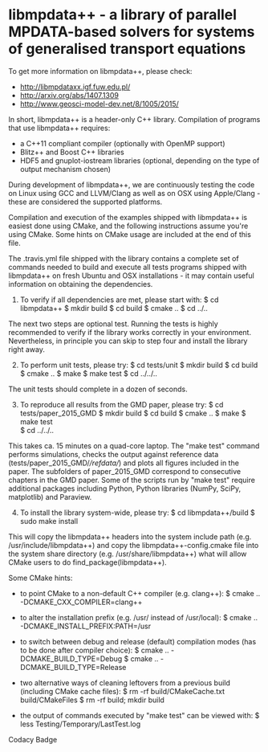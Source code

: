 libmpdata++ - a library of parallel MPDATA-based solvers for systems of generalised transport equations 
=======================================================================================================

To get more information on libmpdata++, please check: 
  - http://libmpdataxx.igf.fuw.edu.pl/
  - http://arxiv.org/abs/1407.1309
  - http://www.geosci-model-dev.net/8/1005/2015/

In short, libmpdata++ is a header-only C++ library. 
Compilation of programs that use libmpdata++ requires:
- a C++11 compliant compiler (optionally with OpenMP support)
- Blitz++ and Boost C++ libraries
- HDF5 and gnuplot-iostream libraries 
  (optional, depending on the type of output mechanism chosen)

During development of libmpdata++, we are continuously testing
the code on Linux using GCC and LLVM/Clang as well as on OSX
using Apple/Clang - these are considered the supported platforms.

Compilation and execution of the examples shipped with libmpdata++ 
is easiest done using CMake, and the following instructions assume
you're using CMake. Some hints on CMake usage are included at the
end of this file.

The .travis.yml file shipped with the library contains a complete
set of commands needed to build and execute all tests programs
shipped with libmpdata++ on fresh Ubuntu and OSX installations -
it may contain useful information on obtaining the dependencies.

1. To verify if all dependencies are met, please start with:
  $ cd libmpdata++
  $ mkdir build
  $ cd build
  $ cmake ..
  $ cd ../..
  
The next two steps are optional test. Running the tests is highly
recommended to verify if the library works correctly in your 
environment. Nevertheless, in principle you can skip to step four
and install the library right away.
  
2. To perform unit tests, please try:
  $ cd tests/unit
  $ mkdir build
  $ cd build
  $ cmake ..
  $ make
  $ make test
  $ cd ../../..

The unit tests should complete in a dozen of seconds.

3. To reproduce all results from the GMD paper, please try:
  $ cd tests/paper_2015_GMD
  $ mkdir build 
  $ cd build
  $ cmake ..
  $ make
  $ make test     
  $ cd ../../..

This takes ca. 15 minutes on a quad-core laptop. The "make test"
command performs simulations, checks the output against reference 
data (tests/paper_2015_GMD/*/refdata/*) and plots all figures 
included in the paper. The subfolders of paper_2015_GMD correspond 
to consecutive chapters in the GMD paper. Some of the scripts run
by "make test" require additional packages including Python, Python
libraries (NumPy, SciPy, matplotlib) and Paraview.

4. To install the library system-wide, please try:
  $ cd libmpdata++/build
  $ sudo make install

This will copy the libmpdata++ headers into the system include path
(e.g. /usr/include/libmpdata++) and copy the libmpdata++-config.cmake 
file into the system share directory (e.g. /usr/share/libmpdata++) 
what will allow CMake users to do find_package(libmpdata++).

Some CMake hints:
- to point CMake to a non-default C++ compiler (e.g. clang++):
  $ cmake .. -DCMAKE_CXX_COMPILER=clang++ 

- to alter the installation prefix (e.g. /usr/ instead of /usr/local):
  $ cmake .. -DCMAKE_INSTALL_PREFIX:PATH=/usr

- to switch between debug and release (default) compilation modes 
  (has to be done after compiler choice):
  $ cmake .. -DCMAKE_BUILD_TYPE=Debug
  $ cmake .. -DCMAKE_BUILD_TYPE=Release
  
- two alternative ways of cleaning leftovers from a previous build 
  (including CMake cache files):
  $ rm -rf build/CMakeCache.txt build/CMakeFiles
  $ rm -rf build; mkdir build

- the output of commands executed by "make test" can be viewed with:
  $ less Testing/Temporary/LastTest.log

Codacy Badge
